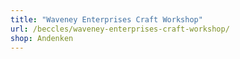 ```yaml
---
title: "Waveney Enterprises Craft Workshop"
url: /beccles/waveney-enterprises-craft-workshop/
shop: Andenken
---
```

